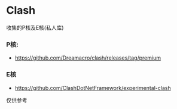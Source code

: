# Clash
收集的P核及E核(私人库)
### P核:
* https://github.com/Dreamacro/clash/releases/tag/premium

### E核
* https://github.com/ClashDotNetFramework/experimental-clash


仅供参考
